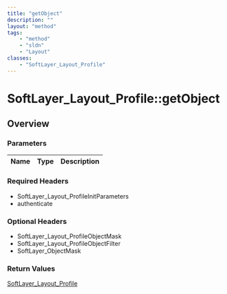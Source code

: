 ```yaml
---
title: "getObject"
description: ""
layout: "method"
tags:
    - "method"
    - "sldn"
    - "Layout"
classes:
    - "SoftLayer_Layout_Profile"
---
```

# SoftLayer_Layout_Profile::getObject
## Overview 


### Parameters 
|Name | Type | Description |
| --- | --- | --- |


### Required Headers
* SoftLayer_Layout_ProfileInitParameters
* authenticate

### Optional Headers
* SoftLayer_Layout_ProfileObjectMask
* SoftLayer_Layout_ProfileObjectFilter
* SoftLayer_ObjectMask

### Return Values
<a href='/reference/datatypes/SoftLayer_Layout_Profile'>SoftLayer_Layout_Profile </a>

